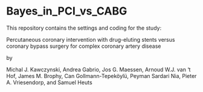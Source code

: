 # Bayes_in_PCI_vs_CABG
This repository contains the settings and coding for the study:

Percutaneous coronary intervention with drug-eluting stents versus coronary bypass surgery for complex coronary artery disease

by

Michal J. Kawczynski, Andrea Gabrio, Jos G. Maessen, Arnoud W.J. van ‘t Hof, James M. Brophy, Can Gollmann-Tepeköylü, Peyman Sardari Nia, Pieter A. Vriesendorp, and Samuel Heuts
